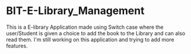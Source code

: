 # BIT-E-Library_Management
This is a E-library Application made using Switch case  where the user/Student is given a choice to add the book to the Library and can also read them.
I'm still working on this application and trying to add more features.
